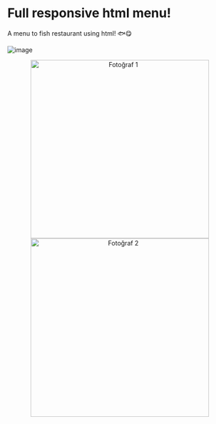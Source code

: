 # Full responsive html menu!

A menu to fish restaurant using html! 🐟😋

![image](https://github.com/metinardakantarci/html_menu/assets/55920692/f1fc8602-f3e5-44c7-9c23-deedc1d37a75)

<p align="center">
  <img src="https://github.com/metinardakantarci/html_menu/assets/55920692/7e2f4c09-27c0-4a40-a155-2c952655e384" alt="Fotoğraf 1" width="400"/> <img src="https://github.com/metinardakantarci/html_menu/assets/55920692/7b8cd98a-2b31-4dcc-9238-115078bc773b" alt="Fotoğraf 2" width="400"/>
</p>
